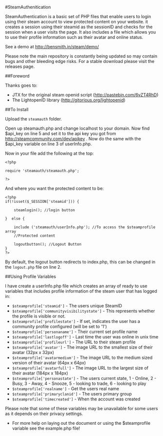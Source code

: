 #SteamAuthenitication

SteamAuthentication is a basic set of PHP files that enable users to login using their steam account to view protected content on your website. it creates a session using their steamid as the sessionID and checks for the session when a user visits the page. It also includes a file which allows you to use their profile information such as their avatar and online status.

See a demo at http://bensmith.in/steam/demo/

Please note the main repository is constantly being updated so may contain bugs and other bleeding edge risks. For a stable download please visit the releases page.

##Foreword

Thanks goes to:
- JTX for the original steam openid script (http://pastebin.com/6vZT4RhD)
- The LightopenID library (http://gitorious.org/lightopenid)

##To Install

Upload the `steamauth` folder.

Open up steamauth.php and change localhost to your domain. Now find $api_key on line 5 and set it to the api key you got from http://steamcommunity.com/dev/apikey . Now do the same with the $api_key variable on line 3 of userInfo.php.

Now in your file add the following at the top:

    <?php

    require 'steamauth/steamauth.php';
    
    ?>
    
And where you want the protected content to be:

    <?php
    if(!isset($_SESSION['steamid'])) {

        steamlogin(); //login button
    
    }  else {
    
        include ('steamauth/userInfo.php'); //To access the $steamprofile array
        //Protected content

        logoutbutton(); //Logout Button
    }     
    ?>
    
By default, the logout button redirects to index.php, this can be changed in the `logout.php` file on line 2.
    
##Using Profile Variables

I have create a userInfo.php file which creates an array of ready to use variables that includes profile information of the steam user that has logged in:

* `$steamprofile['steamid']` - The users unique SteamID
* `$steamprofile['communityvisibilitystate']` - This represents whether the profile is visible or not.
* `$steamprofile['profilestate']` - If set, indicates the user has a community profile configured (will be set to '1')
* `$steamprofile['personaname']` - Their current set profile name
* `$steamprofile['lastlogoff']` - Last time the user was online in unix time
* `$steamprofile['profileurl']` - The URL to their steam profile
* `$steamprofile['avatar']` - The image URL to the smallest size of their avatar (32px x 32px)
* `$steamprofile['avatarmedium']` - The image URL to the medium sized version of their avatar (64px x 64px)
* `$steamprofile['avatarfull']` - The image URL to the largest size of their avatar (184px x 184px)
* `$steamprofile['personastate']` - The users current state, 1 - Online, 2 - Busy, 3 - Away, 4 - Snooze, 5 - looking to trade, 6 - looking to play
* `$steamprofile['realname']` - Get the users real name
* `$steamprofile['primaryclanid']` - The users primary group
* `$steamprofile['timecreated']` - When the account was created

Please note that some of these variables may be unavailable for some users as it depends on their privacy settings. 

* For more help on laying out the document or using the $steamprofile variable see the example.php file!

 

